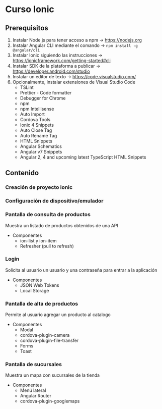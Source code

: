 # Curso Ionic

## Prerequisitos

1. Instalar Node.js para tener acceso a npm -> <https://nodejs.org>
2. Instalar Angular CLI mediante el comando -> ```npm install -g @angular/cli```
3. Instalar Ionic siguiendo las instrucciones -> <https://ionicframework.com/getting-started#cli>
4. Instalar SDK de la plataforma a publicar -> <https://developer.android.com/studio>
5. Instalar un editor de texto -> <https://code.visualstudio.com/>
6. Opcionalmente, instalar extensiones de Visual Studio Code
    * TSLint
    * Prettier - Code formatter
    * Debugger for Chrome
    * npm
    * npm Intellisense
    * Auto Import
    * Cordova Tools
    * Ionic 4 Snippets
    * Auto Close Tag
    * Auto Rename Tag
    * HTML Snippets
    * Angular Schematics
    * Angular v7 Snippets
    * Angular 2, 4 and upcoming latest TypeScript HTML Snippets

## Contenido

### Creación de proyecto ionic

### Configuración de dispositivo/emulador

### Pantalla de consulta de productos

Muestra un listado de productos obtenidos de una API

* Componentes
  * ion-list y ion-item
  * Refresher (pull to refresh)

### Login

Solicita al usuario un usuario y una contraseña para entrar a la aplicación

* Componentes
  * JSON Web Tokens
  * Local Storage

### Pantalla de alta de productos

Permite al usuario agregar un producto al catalogo

* Componentes
  * Modal
  * cordova-plugin-camera
  * cordova-plugin-file-transfer
  * Forms
  * Toast

### Pantalla de sucursales

Muestra un mapa con sucursales de la tienda

* Componentes
  * Menú lateral
  * Angular Router
  * cordova-plugin-googlemaps